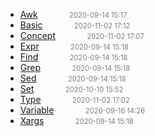   - [Awk](awk)<span style="padding-left:2em;color:orange"></span><span style="color:gray;font-size:.8em;padding-left:2em">2020-09-14 15:17</span>
  - [Basic](basic)<span style="padding-left:2em;color:orange"></span><span style="color:gray;font-size:.8em;padding-left:2em">2020-11-02 17:12</span>
  - [Concept](concept)<span style="padding-left:2em;color:orange"></span><span style="color:gray;font-size:.8em;padding-left:2em">2020-11-02 17:07</span>
  - [Expr](expr)<span style="padding-left:2em;color:orange"></span><span style="color:gray;font-size:.8em;padding-left:2em">2020-09-14 15:18</span>
  - [Find](find)<span style="padding-left:2em;color:orange"></span><span style="color:gray;font-size:.8em;padding-left:2em">2020-09-14 15:18</span>
  - [Grep](grep)<span style="padding-left:2em;color:orange"></span><span style="color:gray;font-size:.8em;padding-left:2em">2020-09-14 15:18</span>
  - [Sed](sed)<span style="padding-left:2em;color:orange"></span><span style="color:gray;font-size:.8em;padding-left:2em">2020-09-14 15:18</span>
  - [Set](set)<span style="padding-left:2em;color:orange"></span><span style="color:gray;font-size:.8em;padding-left:2em">2020-10-10 15:52</span>
  - [Type](type)<span style="padding-left:2em;color:orange"></span><span style="color:gray;font-size:.8em;padding-left:2em">2020-11-02 17:02</span>
  - [Variable](variable)<span style="padding-left:2em;color:orange"></span><span style="color:gray;font-size:.8em;padding-left:2em">2020-09-16 14:26</span>
  - [Xargs](xargs)<span style="padding-left:2em;color:orange"></span><span style="color:gray;font-size:.8em;padding-left:2em">2020-09-14 15:18</span>
